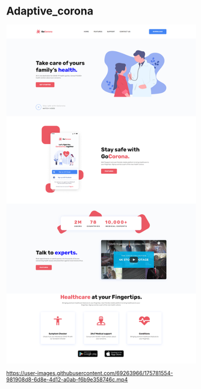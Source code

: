 # Adaptive_corona
![home-page](img/fullpage.png)


https://user-images.githubusercontent.com/69263966/175781554-981908d8-6d8e-4d12-a0ab-f6b9e358746c.mp4

